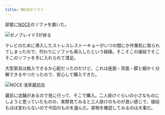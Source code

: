 ```yaml
---
title: NOCEのソファ
---
```

部屋に[NOCE](https://www.noce.co.jp/)のソファを置いた。

![](https://lh4.googleusercontent.com/X6fX39E00qLYwFPpdZz19ZGYXdVPRw7uRKRhroHjhadY44pruf3QO9OUyn_e8lu_FwBbZHmivNhfnbG3zd6xc6Yja4PYUfdgsRpYg9B0j-vtsl9QTbEtFXGANm8G5fqzxW9bJVyMBny_ysfyULVq5o0x2iQ6kt-Y98YHM-WVRfOCAMBSC08_OeiMEQ "ゼノブレイド3が捗る")

テレビのために導入したストレスレストーキョーがいつの間にか作業机に取られてしまったので、代わりにソファも導入したという経緯。そこそこの値段でそこそこのソファを手に入れられて満足。

大型家具は搬入できるか心配だったのだけど、これは座面・背面・脚と細かく分解できるやつだったので、安心して購入できた。

![](https://lh5.googleusercontent.com/vgarKlCbeKSIA_ctav9RscL-ifVQibOnDhntZNfY8Kbzaoyr0oTDAOw3lObG_NWZXWftEPWUIQFfwJX5kLAMxcrNyMGkOV_LaImluIk7SO3D6XMubHxxa_rECcAqsUjU3FWmfLaEJkp8OMV3iRU_v74XOmMeGnE3Nr_tx-op_zkvUdUy5dfDnlayxg "NOCE 浅草蔵前店")

蔵前に店舗があるので見に行って、そこで購入。二人掛けぐらいの小さなものにしようと思っていたものの、実際見てみると三人掛けのものが良い感じで、値段もほぼ変わらないので今回のものを選んだ。実物を確認してみるのは大事だ。

